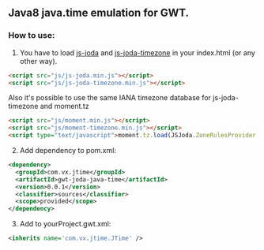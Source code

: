 ## Java8 java.time emulation for GWT.

### How to use:

1) You have to load [js-joda](https://github.com/js-joda/js-joda) and [js-joda-timezone](https://github.com/js-joda/js-joda-timezone) in your index.html (or any other way).

```html
<script src="js/js-joda.min.js"></script>
<script src="js/js-joda-timezone.min.js"></script>
```

Also it's possible to use the same IANA timezone database for js-joda-timezone and moment.tz
```html
<script src="js/moment.min.js"></script>
<script src="js/moment-timezone.min.js"></script>
<script type="text/javascript">moment.tz.load(JSJoda.ZoneRulesProvider.getTzdbData());</script>
```

2) Add dependency to pom.xml:

```xml
<dependency>
  <groupId>com.vx.jtime</groupId>
  <artifactId>gwt-joda-java-time</artifactId>
  <version>0.0.1</version>
  <classifier>sources</classifier>
  <scope>provided</scope>
</dependency>
```

3) Add to yourProject.gwt.xml: 

```xml
<inherits name='com.vx.jtime.JTime' />
```
